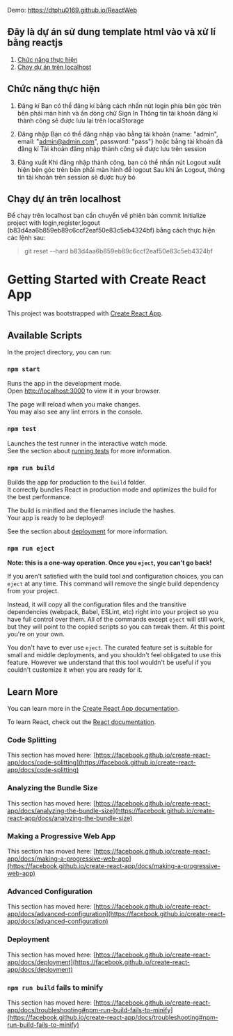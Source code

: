 Demo: https://dtphu0169.github.io/ReactWeb

## Đây là dự án sử dung template html vào và xử lí bằng reactjs
1. [Chức năng thực hiện](#function)
2. [Chạy dự án trên localhost](#run_localhost)

<a name="function"></a>
## Chức năng thực hiện <a name="Chức năng thực hiện"></a>
1. Đăng kí
Bạn có thể đăng kí bằng cách nhấn nút login phía bên góc trên bên phải màn hình và ấn dòng chữ Sign In
Thông tin tài khoản đăng kí thành công sẽ được lưu lại trên localStorage

2. Đăng nhập
Bạn có thể đăng nhập vào bằng tài khoản {name: "admin", email: "admin@admin.com", password: "pass"}
hoặc bằng tài khoản đã đăng kí
Tài khoản đăng nhập thành công sẽ được lưu trên session

3. Đăng xuất
Khi đăng nhập thành công, bạn có thể nhấn nút Logout xuất hiện bên góc trên bên phải màn hình để logout
Sau khi ấn Logout, thông tin tài khoản trên session sẽ được huỷ bỏ

<a name="run_localhost"></a>
## Chạy dự án trên localhost 

Để chạy trên localhost bạn cần chuyển về phiên bản commit Initialize project with login,register,logout (b83d4aa6b859eb89c6ccf2eaf50e83c5eb4324bf) bằng cách thực hiện các lệnh sau:
> git reset --hard b83d4aa6b859eb89c6ccf2eaf50e83c5eb4324bf


# Getting Started with Create React App

This project was bootstrapped with [Create React App](https://github.com/facebook/create-react-app).

## Available Scripts

In the project directory, you can run:

### `npm start`

Runs the app in the development mode.\
Open [http://localhost:3000](http://localhost:3000) to view it in your browser.

The page will reload when you make changes.\
You may also see any lint errors in the console.

### `npm test`

Launches the test runner in the interactive watch mode.\
See the section about [running tests](https://facebook.github.io/create-react-app/docs/running-tests) for more information.

### `npm run build`

Builds the app for production to the `build` folder.\
It correctly bundles React in production mode and optimizes the build for the best performance.

The build is minified and the filenames include the hashes.\
Your app is ready to be deployed!

See the section about [deployment](https://facebook.github.io/create-react-app/docs/deployment) for more information.

### `npm run eject`

**Note: this is a one-way operation. Once you `eject`, you can't go back!**

If you aren't satisfied with the build tool and configuration choices, you can `eject` at any time. This command will remove the single build dependency from your project.

Instead, it will copy all the configuration files and the transitive dependencies (webpack, Babel, ESLint, etc) right into your project so you have full control over them. All of the commands except `eject` will still work, but they will point to the copied scripts so you can tweak them. At this point you're on your own.

You don't have to ever use `eject`. The curated feature set is suitable for small and middle deployments, and you shouldn't feel obligated to use this feature. However we understand that this tool wouldn't be useful if you couldn't customize it when you are ready for it.

## Learn More

You can learn more in the [Create React App documentation](https://facebook.github.io/create-react-app/docs/getting-started).

To learn React, check out the [React documentation](https://reactjs.org/).

### Code Splitting

This section has moved here: [https://facebook.github.io/create-react-app/docs/code-splitting](https://facebook.github.io/create-react-app/docs/code-splitting)

### Analyzing the Bundle Size

This section has moved here: [https://facebook.github.io/create-react-app/docs/analyzing-the-bundle-size](https://facebook.github.io/create-react-app/docs/analyzing-the-bundle-size)

### Making a Progressive Web App

This section has moved here: [https://facebook.github.io/create-react-app/docs/making-a-progressive-web-app](https://facebook.github.io/create-react-app/docs/making-a-progressive-web-app)

### Advanced Configuration

This section has moved here: [https://facebook.github.io/create-react-app/docs/advanced-configuration](https://facebook.github.io/create-react-app/docs/advanced-configuration)

### Deployment

This section has moved here: [https://facebook.github.io/create-react-app/docs/deployment](https://facebook.github.io/create-react-app/docs/deployment)

### `npm run build` fails to minify

This section has moved here: [https://facebook.github.io/create-react-app/docs/troubleshooting#npm-run-build-fails-to-minify](https://facebook.github.io/create-react-app/docs/troubleshooting#npm-run-build-fails-to-minify)
